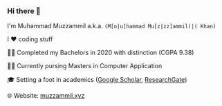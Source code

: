### Hi there 👋

I'm Muhammad Muzzammil a.k.a. `(M[o|u]hammad Mu[z|zz]ammil)|( Khan)`

I :heart: coding stuff

👨‍🎓 Completed my Bachelors in 2020 with distinction (CGPA 9.38)

👨‍🎓 Currently pursing Masters in Computer Application

🎓 Setting a foot in academics ([Google Scholar](https://scholar.google.co.in/citations?user=_i1wkcYkWNUC&hl=en), [ResearchGate](https://www.researchgate.net/profile/Mohammad_Khan338))



🌐 Website: [muzzammil.xyz](https://muzzammil.xyz/?github)
